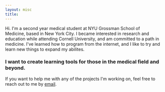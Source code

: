 ```yaml
---
layout: misc
title:
---
```


<div class="outer-div-profile"><div class="inner-div-profile"></div></div>
Hi. I'm a second year medical student at NYU Grossman School of Medicine, based in New York City.
I became interested in research and education while attending Cornell University, and am committed to a path in medicine.
I've learned how to program from the internet, and I like to try and learn new things to expand my abilites.

### I want to create learning tools for those in the medical field and beyond.

If you want to help me with any of the projects I'm working on, feel free to reach out to me by [email](mailto:durga.kulla@gmail.com).
